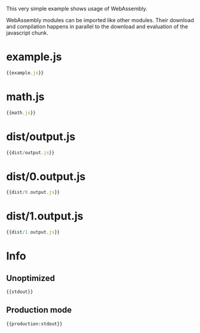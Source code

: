 This very simple example shows usage of WebAssembly.

WebAssembly modules can be imported like other modules. Their download and compilation happens in parallel to the download and evaluation of the javascript chunk.

# example.js

``` javascript
{{example.js}}
```

# math.js

``` javascript
{{math.js}}
```

# dist/output.js

``` javascript
{{dist/output.js}}
```

# dist/0.output.js

``` javascript
{{dist/0.output.js}}
```

# dist/1.output.js

``` javascript
{{dist/1.output.js}}
```

# Info

## Unoptimized

```
{{stdout}}
```

## Production mode

```
{{production:stdout}}
```
